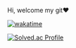   Hi, welcome my git❤
  
  [![wakatime](https://wakatime.com/badge/user/edfb174f-997d-4b7d-adce-a0da65b85634.svg)](https://wakatime.com/@edfb174f-997d-4b7d-adce-a0da65b85634)
  
[![Solved.ac Profile](http://mazassumnida.wtf/api/v2/generate_badge?boj=gpdnjs861)](https://solved.ac/gpdnjs861/)
  <!--START_SECTION:waka-->
  <!--END_SECTION:waka-->
